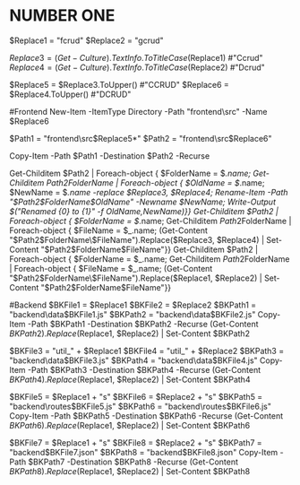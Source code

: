 # NUMBER ONE
$Replace1 = "fcrud"
$Replace2 = "gcrud"

$Replace3 = (Get-Culture).TextInfo.ToTitleCase($Replace1) #"Ccrud"
$Replace4 = (Get-Culture).TextInfo.ToTitleCase($Replace2) #"Dcrud"

$Replace5 = $Replace3.ToUpper() #"CCRUD"
$Replace6 = $Replace4.ToUpper() #"DCRUD"

#Frontend
New-Item -ItemType Directory -Path "frontend\src\" -Name $Replace6

$Path1 = "frontend\src\$Replace5\*"
$Path2 = "frontend\src\$Replace6\"

Copy-Item -Path $Path1 -Destination $Path2 -Recurse

Get-Childitem $Path2 | Foreach-object { $FolderName = $_.name; Get-Childitem $Path2$FolderName | Foreach-object { $OldName = $_.name; $NewName = $_.name -replace $Replace3, $Replace4; Rename-Item -Path "$Path2$FolderName\$OldName" -Newname $NewName; Write-Output $("Renamed {0} to {1}" -f $OldName,$NewName)}}
Get-Childitem $Path2 | Foreach-object { $FolderName = $_.name; Get-Childitem $Path2$FolderName | Foreach-object { $FileName = $_.name; (Get-Content "$Path2$FolderName\$FileName").Replace($Replace3, $Replace4) | Set-Content "$Path2$FolderName\$FileName"}}
Get-Childitem $Path2 | Foreach-object { $FolderName = $_.name; Get-Childitem $Path2$FolderName | Foreach-object { $FileName = $_.name; (Get-Content "$Path2$FolderName\$FileName").Replace($Replace1, $Replace2) | Set-Content "$Path2$FolderName\$FileName"}}



#Backend
$BKFile1 = $Replace1
$BKFile2 = $Replace2
$BKPath1 = "backend\data\$BKFile1.js"
$BKPath2 = "backend\data\$BKFile2.js"
Copy-Item -Path $BKPath1 -Destination $BKPath2 -Recurse
(Get-Content $BKPath2).Replace($Replace1, $Replace2) | Set-Content $BKPath2


$BKFile3 = "util_" + $Replace1
$BKFile4 = "util_" + $Replace2
$BKPath3 = "backend\data\$BKFile3.js"
$BKPath4 = "backend\data\$BKFile4.js"
Copy-Item -Path $BKPath3 -Destination $BKPath4 -Recurse
(Get-Content $BKPath4).Replace($Replace1, $Replace2) | Set-Content $BKPath4


$BKFile5 = $Replace1 + "s"
$BKFile6 = $Replace2 + "s"
$BKPath5 = "backend\routes\$BKFile5.js"
$BKPath6 = "backend\routes\$BKFile6.js"
Copy-Item -Path $BKPath5 -Destination $BKPath6 -Recurse
(Get-Content $BKPath6).Replace($Replace1, $Replace2) | Set-Content $BKPath6


$BKFile7 = $Replace1 + "s"
$BKFile8 = $Replace2 + "s"
$BKPath7 = "backend\$BKFile7.json"
$BKPath8 = "backend\$BKFile8.json"
Copy-Item -Path $BKPath7 -Destination $BKPath8 -Recurse
(Get-Content $BKPath8).Replace($Replace1, $Replace2) | Set-Content $BKPath8
